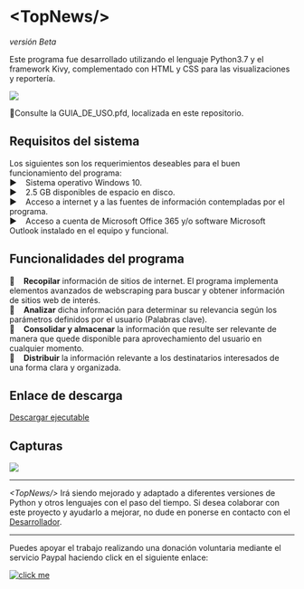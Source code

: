 <h1>&#60TopNews&#47&#62</h1>
<p><em>versión Beta</em></p>

<p>Este programa fue desarrollado utilizando el lenguaje Python3.7 y el framework Kivy, complementado con HTML y CSS para las visualizaciones y reportería.</p>

<img src="https://i.imgur.com/21MSh38.png"></img>

📖Consulte la GUIA_DE_USO.pfd, localizada en este repositorio.

<h2>Requisitos del sistema</h2>
<p>Los siguientes son los requerimientos deseables para el buen funcionamiento del programa:<br>
▶️&nbsp;&nbsp;&nbsp;&nbsp;Sistema operativo Windows 10.<br>
▶️&nbsp;&nbsp;&nbsp;&nbsp;2.5 GB disponibles de espacio en disco.<br>
▶️&nbsp;&nbsp;&nbsp;&nbsp;Acceso a internet y a las fuentes de información contempladas por el programa.<br>
▶️&nbsp;&nbsp;&nbsp;&nbsp;Acceso a cuenta de Microsoft Office 365 y/o software Microsoft Outlook instalado en el equipo y funcional.</p>

<h2>Funcionalidades del programa</h2>

🤖&nbsp;&nbsp;&nbsp;&nbsp;<b>Recopilar</b> información de sitios de internet. El programa implementa elementos avanzados de webscraping para buscar y obtener información de sitios web de interés.<br>
🤖&nbsp;&nbsp;&nbsp;&nbsp;<b>Analizar</b> dicha información para determinar su relevancia según los parámetros definidos por el usuario (Palabras clave).<br>
🤖&nbsp;&nbsp;&nbsp;&nbsp;<b>Consolidar y almacenar</b> la información que resulte ser relevante de manera que quede disponible para aprovechamiento del usuario en cualquier momento.<br>
🤖&nbsp;&nbsp;&nbsp;&nbsp;<b>Distribuir</b> la información relevante a los destinatarios interesados de una forma clara y organizada. 
<br>

<h2>Enlace de descarga</h2>

<a target="_blank" rel="noopener noreferrer" href="https://drive.google.com/file/d/1b3yCz7XCjG_PTS2wo7Z9I6020eFCmAgq/view?usp=sharing" alt="Descargar">Descargar ejecutable</a>

<h2>Capturas</h2>

<img src="https://drive.google.com/uc?export=view&id=12PeI6UQY7NourkbnkQEaF5q-KnxKrrP4"></img>

---

<p><em>&#60TopNews&#47&#62</em> Irá siendo mejorado y adaptado a diferentes versiones de Python y otros lenguajes con el paso del tiempo. Si desea colaborar con este proyecto y ayudarlo a mejorar, no dude en ponerse en contacto con el <a target="_blank" rel="noopener noreferrer" href="https://www.linkedin.com/in/ferdinandfeoli">Desarrollador</a>.</p>

---

<p>Puedes apoyar el trabajo realizando una donación voluntaria mediante el servicio Paypal haciendo click en el siguiente enlace:</p>
<p><a target="_blank" rel="noopener noreferrer" href="https://paypal.me/Feoli"><img src="https://lh3.googleusercontent.com/XPKrFY-av-IOwcY1a8ff91evfQUfxPdlk0fS4WtHitOyyixqvYifrTUZYAU4eCKRICWHvBW5wqE_Pw=s235" alt="click me"></a></p>
